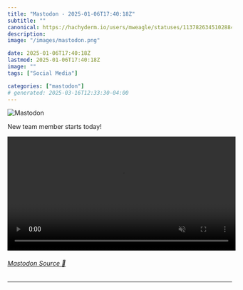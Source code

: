 ```yaml
---
title: "Mastodon - 2025-01-06T17:40:18Z"
subtitle: ""
canonical: https://hachyderm.io/users/mweagle/statuses/113782634510288458
description:
image: "/images/mastodon.png"

date: 2025-01-06T17:40:18Z
lastmod: 2025-01-06T17:40:18Z
image: ""
tags: ["Social Media"]

categories: ["mastodon"]
# generated: 2025-03-16T12:33:30-04:00
---
```

![Mastodon](/images/mastodon.png)

<p>New team member starts today!</p>

<video controls autoplay muted loop width="512"><source src="0f2ae76323398815.mp4" type="video/mp4" /></video>

###### [Mastodon Source 🐘](https://hachyderm.io/@mweagle/113782634510288458)

___
